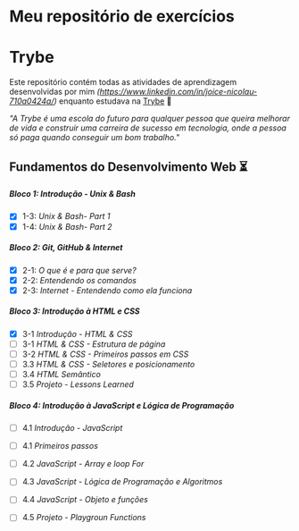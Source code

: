 # Meu repositório de exercícios

# Trybe

Este repositório contém todas as atividades de aprendizagem desenvolvidas por mim _(https://www.linkedin.com/in/joice-nicolau-710a0424a/)_ enquanto estudava na [Trybe](https://www.betrybe.com/) :rocket:

_"A Trybe é uma escola do futuro para qualquer pessoa que queira melhorar de vida e construir uma carreira de sucesso em tecnologia, onde a pessoa só paga quando conseguir um bom trabalho."_

## Fundamentos do Desenvolvimento Web :hourglass_flowing_sand:

##### Bloco 1: Introdução - Unix & Bash 

- [X] 1-3: _Unix & Bash- Part 1_
- [X] 1-4: _Unix & Bash- Part 2_

##### Bloco 2: Git, GitHub & Internet

- [X] 2-1: _O que é e para que serve?_
- [X] 2-2: _Entendendo os comandos_
- [X] 2-3: _Internet - Entendendo como ela funciona_

##### Bloco 3: Introdução à HTML e CSS

- [X] 3-1 _Introdução - HTML & CSS_
- [ ] 3-1 _HTML & CSS - Estrutura de página_
- [ ] 3-2 _HTML & CSS - Primeiros passos em CSS_
- [ ] 3.3 _HTML & CSS - Seletores e posicionamento_
- [ ] 3.4 _HTML Semântico_
- [ ] 3.5 _Projeto - Lessons Learned_ 

##### Bloco 4: Introdução à JavaScript e Lógica de Programação

- [ ] 4.1 _Introdução - JavaScript_
- [ ] 4.1 _Primeiros passos_
- [ ] 4.2 _JavaScript - Array e loop For_
- [ ] 4.3 _JavaScript - Lógica de Programação e Algoritmos_
- [ ] 4.4 _JavaScript - Objeto e funções_
- [ ] 4.5 _Projeto - Playgroun Functions_


